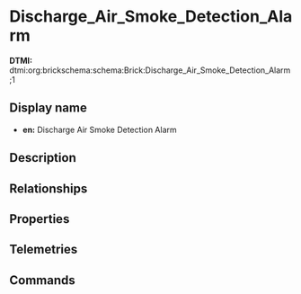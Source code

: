 # Discharge_Air_Smoke_Detection_Alarm
**DTMI:** dtmi:org:brickschema:schema:Brick:Discharge_Air_Smoke_Detection_Alarm;1
## Display name
- **en:** Discharge Air Smoke Detection Alarm
## Description
## Relationships
## Properties
## Telemetries
## Commands
